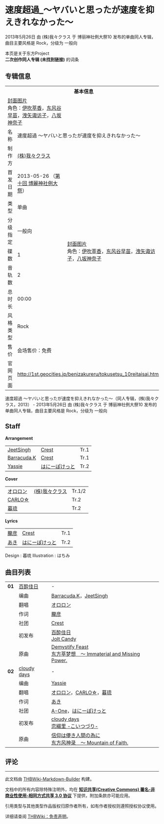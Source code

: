 # 速度超過_～ヤバいと思ったが速度を抑えきれなかった～

<!-- source html: G:\repos\THBWiki-Markdown-Builder\THBWikiMarkdown\Temp\main\e\ef\ns0%3A%E9%80%9F%E5%BA%A6%E8%B6%85%E9%81%8E_%EF%BD%9E%E3%83%A4%E3%83%90%E3%81%84%E3%81%A8%E6%80%9D%E3%81%A3%E3%81%9F%E3%81%8C%E9%80%9F%E5%BA%A6%E3%82%92%E6%8A%91%E3%81%88%E3%81%8D%E3%82%8C%E3%81%AA%E3%81%8B%E3%81%A3%E3%81%9F%EF%BD%9E.html -->

2013年5月26日 由 (株)我々クラス 于 博丽神社例大祭10 发布的单曲同人专辑，曲目主要风格是 Rock，分级为 一般向

本页是关于东方Project  
 **二次创作同人专辑 (未找到链接)** 的词条
## 专辑信息

<table><tbody><tr><th colspan="3">基本信息</th></tr><tr><td class="cover-artwork-mobile" colspan="2"><a href="/index.php?title=%E7%89%B9%E6%AE%8A:%E4%B8%8A%E4%BC%A0%E6%96%87%E4%BB%B6&amp;wpDestFile=%E9%80%9F%E5%BA%A6%E8%B6%85%E9%81%8E_%EF%BD%9E%E3%83%A4%E3%83%90%E3%81%84%E3%81%A8%E6%80%9D%E3%81%A3%E3%81%9F%E3%81%8C%E9%80%9F%E5%BA%A6%E3%82%92%E6%8A%91%E3%81%88%E3%81%8D%E3%82%8C%E3%81%AA%E3%81%8B%E3%81%A3%E3%81%9F%EF%BD%9E%E5%B0%81%E9%9D%A2.jpg" class="new" title="文件:速度超過 ～ヤバいと思ったが速度を抑えきれなかった～封面.jpg">封面图片</a><div class="cover-char">角色：<a href="./伊吹萃香.md" title="伊吹萃香">伊吹萃香</a>，<a href="./东风谷早苗.md" title="东风谷早苗">东风谷早苗</a>，<a href="./洩矢诹访子.md" title="洩矢诹访子">洩矢诹访子</a>，<a href="./八坂神奈子.md" title="八坂神奈子">八坂神奈子</a></div></td>
</tr><tr><td class="label">名称</td><td colspan="2"> 速度超過 ～ヤバいと思ったが速度を抑えきれなかった～ </td></tr><tr><td class="label">制作方</td><td><a href="./(株)我々クラス.md" title="(株)我々クラス">(株)我々クラス</a></td><td class="cover-artwork" rowspan="9" style="min-width:252px;"><a href="/index.php?title=%E7%89%B9%E6%AE%8A:%E4%B8%8A%E4%BC%A0%E6%96%87%E4%BB%B6&amp;wpDestFile=%E9%80%9F%E5%BA%A6%E8%B6%85%E9%81%8E_%EF%BD%9E%E3%83%A4%E3%83%90%E3%81%84%E3%81%A8%E6%80%9D%E3%81%A3%E3%81%9F%E3%81%8C%E9%80%9F%E5%BA%A6%E3%82%92%E6%8A%91%E3%81%88%E3%81%8D%E3%82%8C%E3%81%AA%E3%81%8B%E3%81%A3%E3%81%9F%EF%BD%9E%E5%B0%81%E9%9D%A2.jpg" class="new" title="文件:速度超過 ～ヤバいと思ったが速度を抑えきれなかった～封面.jpg">封面图片</a><div class="cover-char">角色：<a href="./伊吹萃香.md" title="伊吹萃香">伊吹萃香</a>，<a href="./东风谷早苗.md" title="东风谷早苗">东风谷早苗</a>，<a href="./洩矢诹访子.md" title="洩矢诹访子">洩矢诹访子</a>，<a href="./八坂神奈子.md" title="八坂神奈子">八坂神奈子</a></div></td>
</tr><tr><td class="label">首发日期</td><td>2013-05-26&#160;（<a href="/展会作品列表?e=%E5%8D%9A%E4%B8%BD%E7%A5%9E%E7%A4%BE%E4%BE%8B%E5%A4%A7%E7%A5%AD%2310">第十回 博麗神社例大祭</a>）</td></tr><tr><td class="label">类型</td><td>单曲</td></tr><tr><td class="label">分级指定</td><td>一般向</td></tr><tr><td class="label">碟数</td><td>1</td></tr><tr><td class="label">音轨数</td><td>2</td></tr><tr><td class="label">总时长</td><td>00:00</td></tr><tr><td class="label">风格类型</td><td>Rock</td></tr><tr><td class="label">售价</td><td>会场售价：免费</td></tr>
<tr><td class="label">官网页面</td><td colspan="2"><a rel="nofollow" class="external free" href="http://1st.geocities.jp/benizakureru/tokusetsu_10reitaisai.html">http://1st.geocities.jp/benizakureru/tokusetsu_10reitaisai.html</a></td></tr></tbody></table>

速度超過 ～ヤバいと思ったが速度を抑えきれなかった～（同人专辑，(株)我々クラス，2013） - 2013年5月26日 由 (株)我々クラス 于 博丽神社例大祭10 发布的单曲同人专辑，曲目主要风格是 Rock，分级为 一般向
## Staff
  
 **Arrangement**   

<table><tbody><tr><td><a href="./JeetSingh.md" title="JeetSingh">JeetSingh</a></td><td><a href="./Crest.md" title="Crest">Crest</a></td><td>Tr.1</td></tr><tr><td><a href="/index.php?title=Barracuda.K&amp;action=edit&amp;redlink=1" class="new" title="Barracuda.K（页面不存在）">Barracuda.K</a></td><td><a href="./Crest.md" title="Crest">Crest</a></td><td>Tr.1</td></tr><tr><td><a href="./Yassie.md" title="Yassie">Yassie</a></td><td><a href="./はにーぽけっと.md" title="はにーぽけっと">はにーぽけっと</a></td><td>Tr.2</td></tr></tbody></table>

  
 **Cover**   

<table><tbody><tr><td><a href="/index.php?title=%E3%82%AA%E3%83%AD%E3%83%AD%E3%83%B3&amp;action=edit&amp;redlink=1" class="new" title="オロロン（页面不存在）">オロロン</a></td><td><a href="./(株)我々クラス.md" title="(株)我々クラス">(株)我々クラス</a></td><td>Tr.1/2</td></tr><tr><td><a href="/index.php?title=CARLO%E2%98%86&amp;action=edit&amp;redlink=1" class="new" title="CARLO☆（页面不存在）">CARLO☆</a></td><td></td><td>Tr.2</td></tr><tr><td><a href="/index.php?title=%E6%9A%AE%E7%90%89&amp;action=edit&amp;redlink=1" class="new" title="暮琉（页面不存在）">暮琉</a></td><td></td><td>Tr.2</td></tr></tbody></table>

  
 **Lyrics**   

<table><tbody><tr><td><a href="./朧彦.md" title="朧彦">朧彦</a></td><td><a href="./Crest.md" title="Crest">Crest</a></td><td>Tr.1</td></tr><tr><td><a href="./あき.md" title="あき">あき</a></td><td><a href="./はにーぽけっと.md" title="はにーぽけっと">はにーぽけっと</a></td><td>Tr.2</td></tr></tbody></table>


Design
: 暮琉
Illustration
: はちみ

## 曲目列表

<table><tbody><tr><td id="1" class="infoP"><b>01</b></td><td id="百酔佳日" colspan="2" class="title"><a href="./歌词-百酔佳日.md" title="歌词:百酔佳日">百酔佳日</a><span class="thcsearchlinks"><a rel="nofollow" class="external text" href="https://cd.thwiki.cc?arrange=Barracuda.K，JeetSingh&amp;cover=オロロン&amp;lyric=朧彦&amp;ogmusic=Demystify Feast&amp;fromwiki=速度超過_～ヤバいと思ったが速度を抑えきれなかった～"><span title="搜索相似同人曲"></span></a></span></td><td class="time">-</td></tr><tr><td class="left"></td><td class="label">编曲</td><td class="text" colspan="2"><a href="/index.php?title=Barracuda.K&amp;action=edit&amp;redlink=1" class="new" title="Barracuda.K（页面不存在）">Barracuda.K</a>，<a href="./JeetSingh.md" title="JeetSingh">JeetSingh</a><span class="thcsearchlinks"><a rel="nofollow" class="external text" href="https://cd.thwiki.cc?arrange=，Barracuda.K，JeetSingh&amp;fromwiki=速度超過_～ヤバいと思ったが速度を抑えきれなかった～"><span></span></a></span></td></tr><tr><td class="left"></td><td class="label">翻唱</td><td class="text" colspan="2"><a href="/index.php?title=%E3%82%AA%E3%83%AD%E3%83%AD%E3%83%B3&amp;action=edit&amp;redlink=1" class="new" title="オロロン（页面不存在）">オロロン</a><span class="thcsearchlinks"><a rel="nofollow" class="external text" href="https://cd.thwiki.cc?vocal=オロロン&amp;fromwiki=速度超過_～ヤバいと思ったが速度を抑えきれなかった～"><span></span></a></span></td></tr><tr><td class="left"></td><td class="label">作词</td><td class="text" colspan="2"><a href="./朧彦.md" title="朧彦">朧彦</a><span class="thcsearchlinks"><a rel="nofollow" class="external text" href="https://cd.thwiki.cc?lyric=朧彦&amp;fromwiki=速度超過_～ヤバいと思ったが速度を抑えきれなかった～"><span></span></a></span></td></tr><tr><td class="left"></td><td class="label">社团</td><td class="text" colspan="2"><a href="./Crest.md" title="Crest">Crest</a></td></tr><tr><td class="left"></td><td class="label">初发布</td><td class="text" colspan="2"><a href="/Jolt_Candy#7" title="Jolt Candy">百酔佳日</a><div class="source"><a href="./Jolt_Candy.md" title="Jolt Candy">Jolt Candy</a></div></td></tr><tr><td class="left"></td><td class="label">原曲</td><td class="text" colspan="2"><span class="thcsearchlinks"><a rel="nofollow" class="external text" href="https://cd.thwiki.cc?ogmusic=Demystify Feast&amp;fromwiki=速度超過_～ヤバいと思ったが速度を抑えきれなかった～"><span></span></a></span><div class="ogmusic"><a href="./Demystify_Feast.md" title="Demystify Feast">Demystify Feast</a></div><div class="source"><a href="/%E4%B8%9C%E6%96%B9%E8%90%83%E6%A2%A6%E6%83%B3_%EF%BD%9E_Immaterial_and_Missing_Power." class="mw-redirect" title="东方萃梦想 ～ Immaterial and Missing Power.">东方萃梦想　～ Immaterial and Missing Power.</a></div></td></tr>
<tr><td id="2" class="infoP"><b>02</b></td><td id="cloudy_days" colspan="2" class="title"><a href="./歌词-cloudy_days.md" title="歌词:cloudy days">cloudy days</a><span class="thcsearchlinks"><a rel="nofollow" class="external text" href="https://cd.thwiki.cc?arrange=Yassie&amp;cover=オロロン，CARLO☆，暮琉&amp;lyric=あき&amp;ogmusic=信仰は儚き人間の為に&amp;fromwiki=速度超過_～ヤバいと思ったが速度を抑えきれなかった～"><span title="搜索相似同人曲"></span></a></span></td><td class="time">-</td></tr><tr><td class="left"></td><td class="label">编曲</td><td class="text" colspan="2"><a href="./Yassie.md" title="Yassie">Yassie</a><span class="thcsearchlinks"><a rel="nofollow" class="external text" href="https://cd.thwiki.cc?arrange=，Yassie&amp;fromwiki=速度超過_～ヤバいと思ったが速度を抑えきれなかった～"><span></span></a></span></td></tr><tr><td class="left"></td><td class="label">翻唱</td><td class="text" colspan="2"><a href="/index.php?title=%E3%82%AA%E3%83%AD%E3%83%AD%E3%83%B3&amp;action=edit&amp;redlink=1" class="new" title="オロロン（页面不存在）">オロロン</a>，<a href="/index.php?title=CARLO%E2%98%86&amp;action=edit&amp;redlink=1" class="new" title="CARLO☆（页面不存在）">CARLO☆</a>，<a href="/index.php?title=%E6%9A%AE%E7%90%89&amp;action=edit&amp;redlink=1" class="new" title="暮琉（页面不存在）">暮琉</a><span class="thcsearchlinks"><a rel="nofollow" class="external text" href="https://cd.thwiki.cc?vocal=オロロン，CARLO☆，暮琉&amp;fromwiki=速度超過_～ヤバいと思ったが速度を抑えきれなかった～"><span></span></a></span></td></tr><tr><td class="left"></td><td class="label">作词</td><td class="text" colspan="2"><a href="./あき.md" title="あき">あき</a><span class="thcsearchlinks"><a rel="nofollow" class="external text" href="https://cd.thwiki.cc?lyric=あき&amp;fromwiki=速度超過_～ヤバいと思ったが速度を抑えきれなかった～"><span></span></a></span></td></tr><tr><td class="left"></td><td class="label">社团</td><td class="text" colspan="2"><a href="./A-One.md" title="A-One">A-One</a>，<a href="./はにーぽけっと.md" title="はにーぽけっと">はにーぽけっと</a></td></tr><tr><td class="left"></td><td class="label">初发布</td><td class="text" colspan="2"><a href="/%E6%81%8B%E7%B6%B4%E9%87%8C_-%E3%81%93%E3%81%84%E3%81%A4%E3%81%A5%E3%82%8A-#2" title="恋綴里 -こいつづり-">cloudy days</a><div class="source"><a href="./恋綴里_-こいつづり-.md" title="恋綴里 -こいつづり-">恋綴里 -こいつづり-</a></div></td></tr><tr><td class="left"></td><td class="label">原曲</td><td class="text" colspan="2"><span class="thcsearchlinks"><a rel="nofollow" class="external text" href="https://cd.thwiki.cc?ogmusic=信仰は儚き人間の為に&amp;fromwiki=速度超過_～ヤバいと思ったが速度を抑えきれなかった～"><span></span></a></span><div class="ogmusic"><a href="/%E4%BF%A1%E4%BB%B0%E3%81%AF%E5%84%9A%E3%81%8D%E4%BA%BA%E9%96%93%E3%81%AE%E7%82%BA%E3%81%AB" class="mw-redirect" title="信仰は儚き人間の為に">信仰は儚き人間の為に</a></div><div class="source"><a href="/%E4%B8%9C%E6%96%B9%E9%A3%8E%E7%A5%9E%E5%BD%95_%EF%BD%9E_Mountain_of_Faith." class="mw-redirect" title="东方风神录 ～ Mountain of Faith.">东方风神录　～ Mountain of Faith.</a></div></td></tr></tbody></table>


## 评论




---

此文档由 [THBWiki-Markdown-Builder](https://github.com/Delsin-Yu/THBWiki-Markdown-Builder) 构建。

文档中的所有内容除特殊注明外，均在 [**知识共享(Creative Commons) 署名-非商业性使用-相同方式共享 3.0 协议**](https://creativecommons.org/licenses/by-sa/3.0/deed.zh-hans) 下提供，附加条款亦可能应用。

引用类型与其他类型作品版权归原作者所有，如有作者授权则遵照授权协议使用。

详细请查阅 [THBWiki：免责声明](https://thbwiki.cc/THBWiki:%E5%85%8D%E8%B4%A3%E5%A3%B0%E6%98%8E)。


